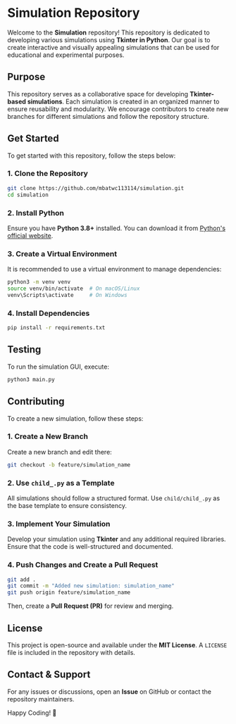 # Simulation Repository

Welcome to the **Simulation** repository! This repository is dedicated to developing various simulations using **Tkinter in Python**. Our goal is to create interactive and visually appealing simulations that can be used for educational and experimental purposes.

## Purpose

This repository serves as a collaborative space for developing **Tkinter-based simulations**. Each simulation is created in an organized manner to ensure reusability and modularity. We encourage contributors to create new branches for different simulations and follow the repository structure.

## Get Started

To get started with this repository, follow the steps below:

### 1. Clone the Repository

```sh
git clone https://github.com/mbatwc113114/simulation.git
cd simulation
```

### 2. Install Python

Ensure you have **Python 3.8+** installed. You can download it from [Python's official website](https://www.python.org/downloads/).

### 3. Create a Virtual Environment

It is recommended to use a virtual environment to manage dependencies:

```sh
python3 -m venv venv
source venv/bin/activate  # On macOS/Linux
venv\Scripts\activate     # On Windows
```

### 4. Install Dependencies

```sh
pip install -r requirements.txt
```

## Testing

To run the simulation GUI, execute:

```sh
python3 main.py
```

<!-- ![Description](assets/image_name.png) -->

## Contributing

To create a new simulation, follow these steps:

### 1. Create a New Branch

Create a new branch and edit there:

```sh
git checkout -b feature/simulation_name
```

### 2. Use `child_.py` as a Template

All simulations should follow a structured format. Use `child/child_.py` as the base template to ensure consistency.

### 3. Implement Your Simulation

Develop your simulation using **Tkinter** and any additional required libraries. Ensure that the code is well-structured and documented.

### 4. Push Changes and Create a Pull Request

```sh
git add .
git commit -m "Added new simulation: simulation_name"
git push origin feature/simulation_name
```

Then, create a **Pull Request (PR)** for review and merging.

## License

This project is open-source and available under the **MIT License**. A `LICENSE` file is included in the repository with details.

## Contact & Support

For any issues or discussions, open an **Issue** on GitHub or contact the repository maintainers.

Happy Coding! 🚀
